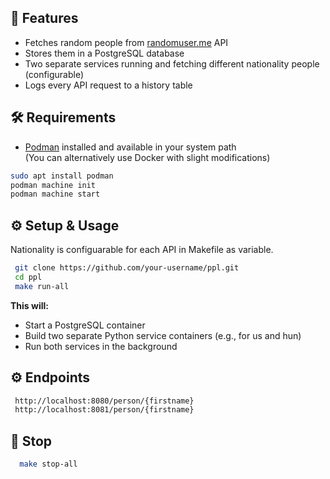 ## 🚀 Features

- Fetches random people from [randomuser.me](https://randomuser.me) API
- Stores them in a PostgreSQL database
- Two separate services running and fetching different nationality people (configurable)
- Logs every API request to a history table

## 🛠️ Requirements

- [Podman](https://podman.io/) installed and available in your system path  
  (You can alternatively use Docker with slight modifications)

```bash
sudo apt install podman
podman machine init
podman machine start
```

## ⚙️ Setup & Usage

Nationality is configuarable for each API in Makefile as variable.

  ```bash
   git clone https://github.com/your-username/ppl.git
   cd ppl
   make run-all
```

**This will:**

- Start a PostgreSQL container
- Build two separate Python service containers (e.g., for us and hun)
- Run both services in the background

## ⚙️ Endpoints

   ```bash
    http://localhost:8080/person/{firstname}
    http://localhost:8081/person/{firstname}
   ```

## 🛑 Stop

  ```bash
    make stop-all
  ```

